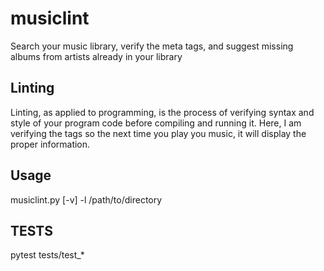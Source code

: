 # musiclint
Search your music library, verify the meta tags, and suggest missing albums from artists already in your library

Linting
--------
Linting, as applied to programming, is the process of verifying syntax and style of your program code before compiling and running it. Here, I am verifying the tags so the next time you play you music, it will display the proper information.

Usage
-------
musiclint.py [-v] -l /path/to/directory

TESTS
------
pytest tests/test_*

